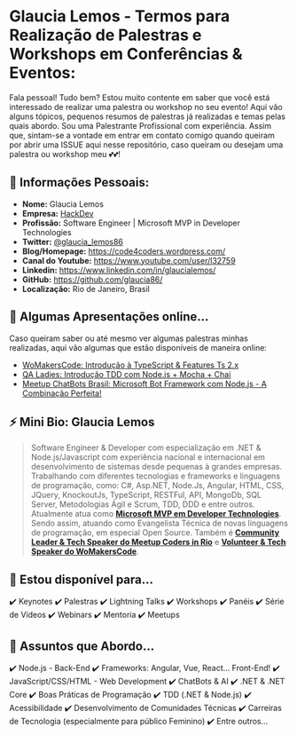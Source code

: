 # Glaucia Lemos - Termos para Realização de Palestras e Workshops em Conferências & Eventos:

Fala pessoal! Tudo bem? Estou muito contente em saber que você está interessado de realizar uma palestra ou workshop no seu evento! Aqui vão alguns tópicos, pequenos resumos de palestras já realizadas e temas pelas quais abordo. 
Sou uma Palestrante Profissional com experiência. Assim que, sintam-se a vontade em entrar em contato comigo quando queiram por abrir uma ISSUE aqui nesse repositório, caso queiram ou desejam uma palestra ou workshop meu 💕💕!


## 💾 Informações Pessoais:

* **Nome:** Glaucia Lemos
* **Empresa:** [HackDev](https://www.linkedin.com/company/hackdev/)
* **Profissão:** Software Engineer | Microsoft MVP in Developer Technologies
* **Twitter:** [@glaucia_lemos86](https://twitter.com/glaucia_lemos86)
* **Blog/Homepage:** https://code4coders.wordpress.com/
* **Canal do Youtube:** https://www.youtube.com/user/l32759
* **Linkedin:** https://www.linkedin.com/in/glaucialemos/
* **GitHub:** https://github.com/glaucia86/
* **Localização:** Rio de Janeiro, Brasil


## 📼 Algumas Apresentações online...

Caso queiram saber ou até mesmo ver algumas palestras minhas realizadas, aqui vão algumas que estão disponíveis de maneira online:

- [WoMakersCode: Introdução à TypeScript & Features Ts 2.x](https://www.youtube.com/watch?v=xoioug2SIMY&t=34s)
- [QA Ladies: Introdução TDD com Node.js + Mocha + Chai](https://www.youtube.com/watch?v=VLL-OAVL7yE&t=14s)
- [Meetup ChatBots Brasil: Microsoft Bot Framework com Node.js - A Combinação Perfeita!](https://medium.com/botsbrasil/nlp-com-luis-e-chatbots-d8c6f26375f2)


## ⚡️ Mini Bio: Glaucia Lemos

> Software Engineer & Developer com especialização em .NET & Node.js/Javascript com experiência nacional e internacional em desenvolvimento de sistemas desde pequenas à grandes empresas.
Trabalhando com diferentes tecnologias e frameworks e linguagens de programação, como: C#, Asp.NET, Node.Js, Angular, HTML, CSS, JQuery, KnockoutJs, TypeScript, RESTFul, API, MongoDb, SQL Server, Metodologias Ágil e Scrum, TDD, DDD e entre outros. Atualmente atua como **[Microsoft MVP em Developer Technologies](https://bit.ly/2GSYLwI)**. Sendo assim, atuando como Evangelista Técnica de novas linguagens de programação, em especial Open Source. Também é **[Community Leader & Tech Speaker do Meetup Coders in Rio](https://codersinrio.com.br/)** e **[Volunteer & Tech Speaker do WoMakersCode](http://womakerscode.org/)**.


## 📣 Estou disponível para...

 ✔️ Keynotes 
 ✔️ Palestras 
 ✔️ Lightning Talks
 ✔️ Workshops
 ✔️ Panéis
 ✔️ Série de Vídeos
 ✔️ Webinars
 ✔️ Mentoria
 ✔️ Meetups


## 📌 Assuntos que Abordo...

 ✔️ Node.js - Back-End
 ✔️ Frameworks: Angular, Vue, React... Front-End!
 ✔️ JavaScript/CSS/HTML - Web Development 
 ✔️ ChatBots & AI
 ✔️ .NET & .NET Core
 ✔️ Boas Práticas de Programação
 ✔️ TDD (.NET & Node.js)
 ✔️ Acessibilidade
 ✔️ Desenvolvimento de Comunidades Técnicas
 ✔️ Carreiras de Tecnologia (especialmente para público Feminino)
 ✔️ Entre outros...





